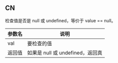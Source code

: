 ## CN

检查值是否是 null 或 undefined，等价于 value == null。

|参数名|说明|
|-----|---|
|val|要检查的值|
|返回值|如果是 null 或 undefined，返回真|

